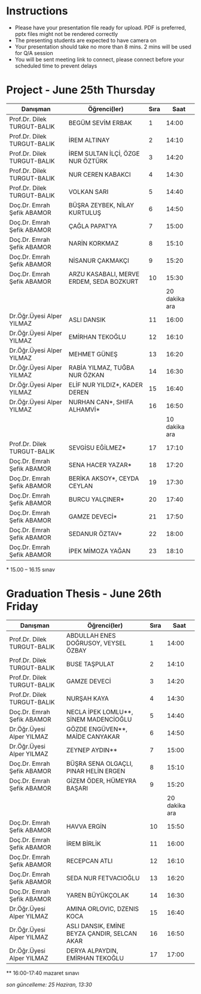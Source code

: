 # Instructions

* Please have your presentation file ready for upload. PDF is preferred, pptx files might not be rendered correctly
* The presenting students are expected to have camera on
* Your presentation should take no more than 8 mins. 2 mins will be used for Q/A session
* You will be sent meeting link to connect, please connect before your scheduled time to prevent delays

# Project - June 25th Thursday

| Danışman                    | Öğrenci(ler)                               | Sıra | Saat          |
|-----------------------------|--------------------------------------------|------|---------------|
| Prof.Dr. Dilek TURGUT-BALIK | BEGÜM SEVİM ERBAK                          | 1    | 14:00         |
| Prof.Dr. Dilek TURGUT-BALIK | İREM ALTINAY                               | 2    | 14:10         |
| Prof.Dr. Dilek TURGUT-BALIK | İREM SULTAN İLÇİ, ÖZGE NUR ÖZTÜRK          | 3    | 14:20         |
| Prof.Dr. Dilek TURGUT-BALIK | NUR CEREN KABAKCI                          | 4    | 14:30         |
| Prof.Dr. Dilek TURGUT-BALIK | VOLKAN SARI                                | 5    | 14:40         |
| Doç.Dr. Emrah Şefik ABAMOR  | BÜŞRA ZEYBEK, NİLAY KURTULUŞ               | 6    | 14:50         |
| Doç.Dr. Emrah Şefik ABAMOR  | ÇAĞLA PAPATYA                              | 7    | 15:00         |
| Doç.Dr. Emrah Şefik ABAMOR  | NARİN KORKMAZ                              | 8    | 15:10         |
| Doç.Dr. Emrah Şefik ABAMOR  | NİSANUR ÇAKMAKÇI                           | 9    | 15:20         |
| Doç.Dr. Emrah Şefik ABAMOR  | ARZU KASABALI, MERVE ERDEM,  SEDA BOZKURT  | 10   | 15:30         |
|                             |                                            |      | 20 dakika ara |
| Dr.Öğr.Üyesi Alper YILMAZ   | ASLI DANSIK                                | 11   | 16:00         |
| Dr.Öğr.Üyesi Alper YILMAZ   | EMİRHAN TEKOĞLU                            | 12   | 16:10         |
| Dr.Öğr.Üyesi Alper YILMAZ   | MEHMET GÜNEŞ                               | 13   | 16:20         |
| Dr.Öğr.Üyesi Alper YILMAZ   | RABİA YILMAZ, TUĞBA NUR ÖZKAN              | 14   | 16:30         |
| Dr.Öğr.Üyesi Alper YILMAZ   | ELİF NUR YILDIZ*, KADER DEREN               | 15   | 16:40         |
| Dr.Öğr.Üyesi Alper YILMAZ   | NURHAN CAN*, SHIFA ALHAMVİ*                  | 16   | 16:50         |
|                             |                                            |      | 10 dakika ara |
| Prof.Dr. Dilek TURGUT-BALIK | SEVGİSU EĞİLMEZ*                           | 17   | 17:10         |
| Doç.Dr. Emrah Şefik ABAMOR  | SENA HACER YAZAR*                          | 18   | 17:20         |
| Doç.Dr. Emrah Şefik ABAMOR  | BERİKA AKSOY*, CEYDA CEYLAN                | 19   | 17:30         |
| Doç.Dr. Emrah Şefik ABAMOR  | BURCU YALÇINER*                            | 20   | 17:40         |
| Doç.Dr. Emrah Şefik ABAMOR  | GAMZE DEVECİ*                              | 21   | 17:50         |
| Doç.Dr. Emrah Şefik ABAMOR  | SEDANUR ÖZTAV*                             | 22   | 18:00         |
| Doç.Dr. Emrah Şefik ABAMOR  | İPEK MİMOZA YAĞAN                             | 23   | 18:10         |

\* 15.00 – 16.15 sınav

# Graduation Thesis - June 26th Friday

| Danışman                    | Öğrenci(ler)                                 | Sıra | Saat          |
|-----------------------------|----------------------------------------------|------|---------------|
| Prof.Dr. Dilek TURGUT-BALIK | ABDULLAH ENES DOĞRUSOY,  VEYSEL ÖZBAY        | 1    | 14:00         |
| Prof.Dr. Dilek TURGUT-BALIK | BUSE TAŞPULAT                                | 2    | 14:10         |
| Prof.Dr. Dilek TURGUT-BALIK | GAMZE DEVECİ                                 | 3    | 14:20         |
| Prof.Dr. Dilek TURGUT-BALIK | NURŞAH KAYA                                  | 4    | 14:30         |
| Doç.Dr. Emrah Şefik ABAMOR  | NECLA İPEK LOMLU**, SİNEM MADENCİOĞLU          | 5   | 14:40         |
| Dr.Öğr.Üyesi Alper YILMAZ   | GÖZDE ENGÜVEN**, MAİDE CANYAKAR              | 6    | 14:50         |
| Dr.Öğr.Üyesi Alper YILMAZ   | ZEYNEP AYDIN**                               | 7    | 15:00         |
| Doç.Dr. Emrah Şefik ABAMOR  | BÜŞRA SENA OLGAÇLI,  PINAR HELİN ERGEN       | 8    | 15:10         |
| Doç.Dr. Emrah Şefik ABAMOR  | GİZEM ÖDER, HÜMEYRA BAŞARI                   | 9    | 15:20         |
|                             |                                              |      | 20 dakika ara |
| Doç.Dr. Emrah Şefik ABAMOR  | HAVVA ERGİN                                  | 10    | 15:50         |
| Doç.Dr. Emrah Şefik ABAMOR  | İREM BİRLİK                                  | 11   | 16:00         |
| Doç.Dr. Emrah Şefik ABAMOR  | RECEPCAN ATLI                                | 12   | 16:10         |
| Doç.Dr. Emrah Şefik ABAMOR  | SEDA NUR FETVACIOĞLU                         | 13   | 16:20         |
| Doç.Dr. Emrah Şefik ABAMOR  | YAREN BÜYÜKÇOLAK                             | 14   | 16:30         |
| Dr.Öğr.Üyesi Alper YILMAZ   | AMINA ORLOVIC, DZENIS KOCA                   | 15   | 16:40         |
| Dr.Öğr.Üyesi Alper YILMAZ   | ASLI DANSIK, EMİNE BEYZA ÇANDIR, SELCAN AKAR | 16   | 16:50         |
| Dr.Öğr.Üyesi Alper YILMAZ   | DERYA ALPAYDIN, EMİRHAN TEKOĞLU              | 17   | 17:00         |

\** 16:00-17:40 mazaret sınavı


*son güncelleme: 25 Haziran, 13:30*
